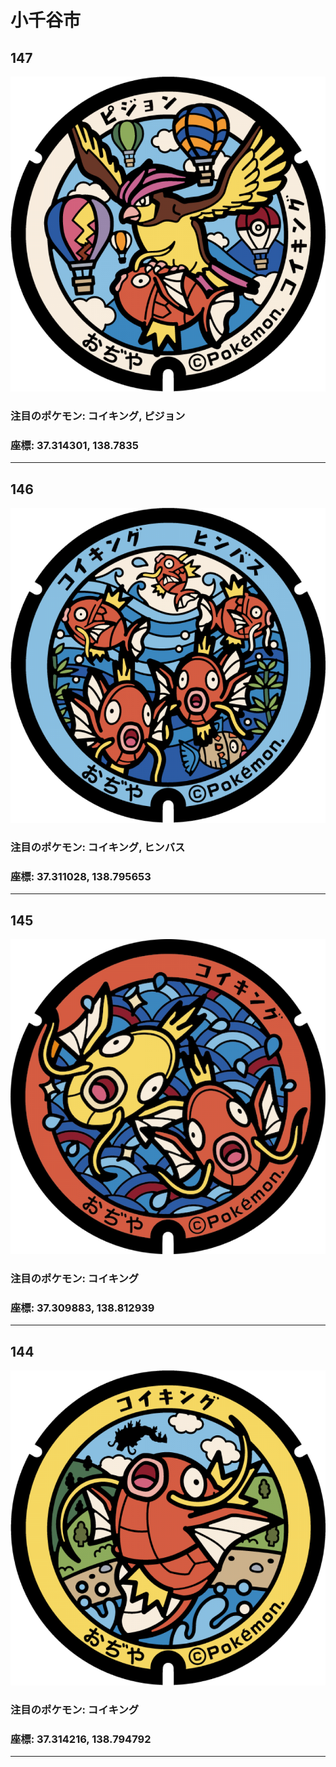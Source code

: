 # 小千谷市
## 147
![147](../../Images/147.png "147")
### 注目のポケモン: コイキング, ピジョン
### 座標: 37.314301, 138.7835
---
## 146
![146](../../Images/146.png "146")
### 注目のポケモン: コイキング, ヒンバス
### 座標: 37.311028, 138.795653
---
## 145
![145](../../Images/145.png "145")
### 注目のポケモン: コイキング
### 座標: 37.309883, 138.812939
---
## 144
![144](../../Images/144.png "144")
### 注目のポケモン: コイキング
### 座標: 37.314216, 138.794792
---